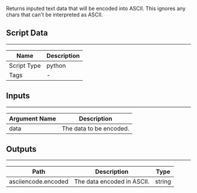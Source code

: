 Returns inputed text data that will be encoded into ASCII. This ignores any chars that can't be interpreted as ASCII.

## Script Data

---

| **Name** | **Description** |
| --- | --- |
| Script Type | python |
| Tags | - |


## Inputs

---

| **Argument Name** | **Description** |
| --- | --- |
| data | The data to be encoded. |

## Outputs

---

| **Path** | **Description** | **Type** |
| --- | --- | --- |
| asciiencode.encoded | The data encoded in ASCII. | string |
